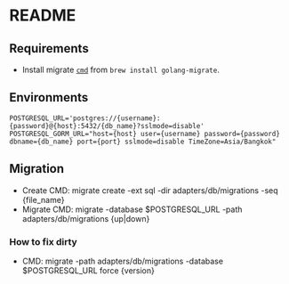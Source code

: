 # README

## Requirements

- Install migrate [`cmd`](https://github.com/golang-migrate/migrate/tree/master/cmd/migrate) from `brew install golang-migrate`.

## Environments

```
POSTGRESQL_URL='postgres://{username}:{password}@{host}:5432/{db_name}?sslmode=disable'
POSTGRESQL_GORM_URL="host={host} user={username} password={password} dbname={db_name} port={port} sslmode=disable TimeZone=Asia/Bangkok"
```

## Migration

- Create CMD: migrate create -ext sql -dir adapters/db/migrations -seq {file_name}
- Migrate CMD: migrate -database $POSTGRESQL_URL -path adapters/db/migrations {up|down}

### How to fix dirty

- CMD: migrate -path adapters/db/migrations -database $POSTGRESQL_URL force {version}
